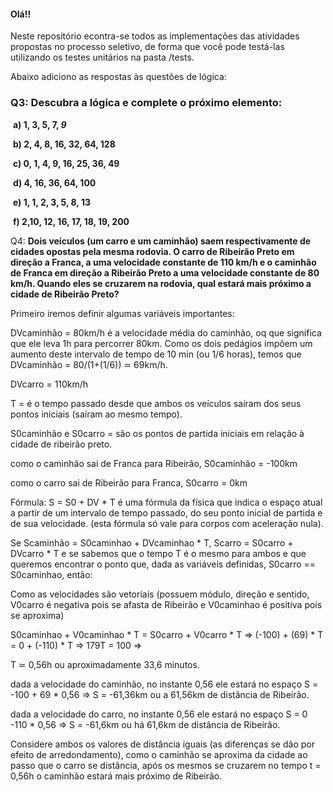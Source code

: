 #### Olá!!

Neste repositório econtra-se todos as implementações das atividades propostas no processo seletivo, de forma que você pode testá-las utilizando os testes unitários na pasta /tests.

Abaixo adiciono as respostas às questões de lógica:



### Q3: **Descubra a lógica e complete o próximo elemento:**

​	**a) 1, 3, 5, 7, _9_**

​	**b) 2, 4, 8, 16, 32, 64, 128**

​	**c) 0, 1, 4, 9, 16, 25, 36, 49** 

​	**d) 4, 16, 36, 64, 100**

​	**e) 1, 1, 2, 3, 5, 8, 13**

​	**f) 2,10, 12, 16, 17, 18, 19, 200**	



Q4: **Dois veículos (um carro e um caminhão) saem respectivamente de cidades opostas pela mesma rodovia. O carro de Ribeirão Preto em direção a Franca, a uma velocidade constante de 110 km/h e o caminhão de Franca em direção a Ribeirão Preto a uma velocidade constante de 80 km/h. Quando eles se cruzarem na rodovia, qual estará mais próximo a cidade de Ribeirão Preto?**

Primeiro iremos definir algumas variáveis importantes:

DVcaminhão = 80km/h é a velocidade média do caminhão, oq que significa que ele leva 1h para percorrer 80km. Como os dois pedágios impõem um aumento deste intervalo de tempo de 10 min (ou 1/6 horas), temos que DVcaminhão = 80/(1+(1/6)) ≃ 69km/h.

DVcarro = 110km/h

T = é o tempo passado desde que ambos os veículos saíram dos seus pontos iniciais (saíram ao mesmo tempo).

S0caminhão e S0carro = são os pontos de partida iniciais em relação à cidade de ribeirão preto.

como o caminhão sai de Franca para Ribeirão, S0caminhão = -100km

como o carro sai de Ribeirão para Franca, S0carro = 0km

Fórmula: S = S0 + DV * T é uma fórmula da física que indica o espaço atual a partir de um intervalo de tempo passado, do seu ponto inicial de partida e de sua velocidade. (esta fórmula só vale para corpos com aceleração nula).

Se Scaminhão = S0caminhao + DVcaminhao * T, Scarro = S0carro + DVcarro * T e se sabemos que o tempo T é o mesmo para ambos e que queremos encontrar o ponto que, dada as variáveis definidas, S0carro == S0caminhao, então:

Como as velocidades são vetoriais (possuem módulo, direção e sentido, V0carro é negativa pois se afasta de Ribeirão e V0caminhao é positiva pois se aproxima)

S0caminhao + V0caminhao * T =   S0carro + V0carro * T => (-100) + (69) * T = 0 + (-110) * T => 179T = 100 =>

T ≃ 0,56h ou aproximadamente 33,6 minutos.

dada a velocidade do caminhão, no instante 0,56 ele estará no espaço S = -100 + 69 * 0,56 => S = -61,36km ou a 61,56km de distância de Ribeirão.

dada a velocidade do carro, no instante 0,56 ele estará no espaço S = 0 -110 * 0,56 => S = -61,6km ou há 61,6km de distância de Ribeirão.



Considere ambos os valores de distância iguais (as diferenças se dão por efeito de arredondamento), como o caminhão se aproxima da cidade ao passo que o carro se distância, após os mesmos se cruzarem no tempo t = 0,56h o caminhão estará mais próximo de Ribeirão.





